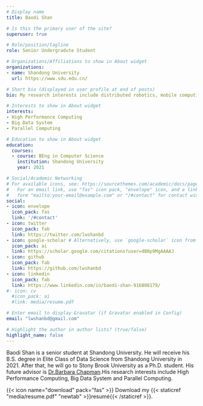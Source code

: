 ```yaml
---
# Display name
title: Baodi Shan

# Is this the primary user of the site?
superuser: true

# Role/position/tagline
role: Senior Undergradute Student

# Organizations/Affiliations to show in About widget
organizations:
- name: Shandong University
  url: https://www.sdu.edu.cn/

# Short bio (displayed in user profile at end of posts)
bio: My research interests include distributed robotics, mobile computing and programmable matter.

# Interests to show in About widget
interests:
- High Performance Computing
- Big Data System
- Parallel Computing

# Education to show in About widget
education:
  courses:
  - course: BEng in Computer Science
    institution: Shandong University
    year: 2021

# Social/Academic Networking
# For available icons, see: https://sourcethemes.com/academic/docs/page-builder/#icons
#   For an email link, use "fas" icon pack, "envelope" icon, and a link in the
#   form "mailto:your-email@example.com" or "/#contact" for contact widget.
social:
- icon: envelope
  icon_pack: fas
  link: '/#contact'
- icon: twitter
  icon_pack: fab
  link: https://twitter.com/lwshanbd
- icon: google-scholar # Alternatively, use `google-scholar` icon from `ai` icon pack
  icon_pack: ai
  link: https://scholar.google.com/citations?user=dB0p9MgAAAAJ
- icon: github
  icon_pack: fab
  link: https://github.com/lwshanbd
- icon: linkedin
  icon_pack: fab
  link: https://www.linkedin.com/in/baodi-shan-916808179/
#- icon: cv
  #icon_pack: ai
  #link: media/resume.pdf

# Enter email to display Gravatar (if Gravatar enabled in Config)
email: "lwshanbd@gmail.com"

# Highlight the author in author lists? (true/false)
highlight_name: false
---
```


Baodi Shan is a senior student at Shandong University. He will receive his B.S. degree in Elite Class of Data Science from Shandong University in 2021. After that, he will go to Stony Brook University as a Ph.D. student. His future advisor is [Dr.Barbara Chapman](https://www.cs.stonybrook.edu/people/faculty/BarbaraChapman).His research interests include High Performance Computing, Big Data System and Parallel Computing.

{{< icon name="download" pack="fas" >}} Download my {{< staticref "media/resume.pdf" "newtab" >}}resumé{{< /staticref >}}.
